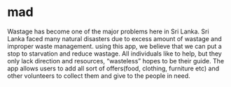 # mad

Wastage has become one of the major problems here in Sri Lanka. Sri Lanka faced many natural disasters due to excess amount of wastage and improper waste management. using this app, we believe that we can put a stop to starvation and reduce wastage. All individuals like to help, but they only lack direction and resources, “wasteless” hopes to be their guide. The app allows users to add all sort of offers(food, clothing, furniture etc) and other volunteers to collect them and give to the people in need.
